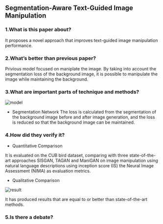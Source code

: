 ## Segmentation-Aware Text-Guided Image Manipulation

### 1.What is this paper about?

It proposes a novel approach that improves text-guided image manipulation performance.

### 2.What’s better than previous paper?

Privious model focused on maniplate the image.
By taking into account the segmentation loss of the background image, it is possible to manipulate the image while maintaining the background.

### 3.What are important parts of technique and methods?

![model](../img/Segmentation-Aware_Text-Guided_Image_Manipulation_model.png) 


- Segmentation Network
The loss is calculated from the segmentation of the background image before and after image generation, and the loss is reduced so that the background image can be maintained.



### 4.How did they verify it?

- Quantitative Comparison

It is evaluated on the CUB bird dataset, comparing with three state-of-the-art approaches SISGAN, TAGAN and ManiGAN on image manipulation using natural language descriptions using inception score (IS) the Neural Image Assessment (NIMA) as evaluation metrics.

- Qualitative Comparison

![result](../img/Segmentation-Aware_Text-Guided_Image_Manipulation_result.png) 

It has produced results that are equal to or better than state-of-the-art methods.

### 5.Is there a debate?



